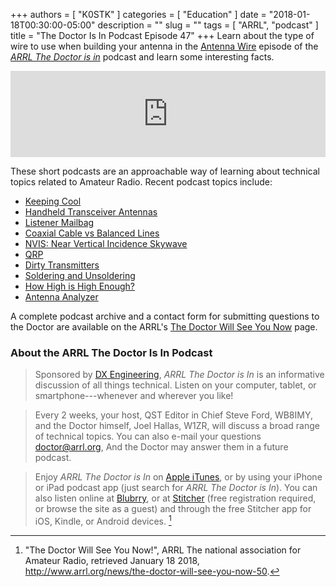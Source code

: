 +++
authors = [ "K0STK" ]
categories = [ "Education" ]
date = "2018-01-18T00:30:00-05:00"
description = ""
slug = ""
tags = [ "ARRL", "podcast" ]
title = "The Doctor Is In Podcast Episode 47"
+++
Learn about the type of wire to use when building your antenna in the
[Antenna Wire](https://www.blubrry.com/arrl_the_doctor_is_in/29580861/antenna-wire/)
episode of the 
[*ARRL The Doctor is in*](http://www.arrl.org/doctor/) podcast and learn some
interesting facts.

<iframe src="http://player.blubrry.com?media_url=http://media.blubrry.com/arrl_the_doctor_is_in/content.blubrry.com/arrl_the_doctor_is_in/January_18_2018_-_Antenna_Wire.mp3" scrolling="no" width="100%" height="138px" frameborder="0"></iframe>
<!--more-->

These short podcasts are an approachable way of learning about technical
topics related to Amateur Radio. Recent podcast topics include:

* [Keeping Cool](https://www.blubrry.com/arrl_the_doctor_is_in/29579091/keeping-cool/)
* [Handheld Transceiver Antennas](https://www.blubrry.com/arrl_the_doctor_is_in/28914584/handheld-transceiver-antennas/)
* [Listener Mailbag](https://www.blubrry.com/arrl_the_doctor_is_in/28847724/listener-mailbag/)
* [Coaxial Cable vs Balanced Lines](https://www.blubrry.com/arrl_the_doctor_is_in/28796716/coaxial-cable-vs-balanced-lines/)
* [NVIS: Near Vertical Incidence Skywave](https://www.blubrry.com/arrl_the_doctor_is_in/27798352/nvis-near-vertical-incidence-skywave/)
* [QRP](https://www.blubrry.com/arrl_the_doctor_is_in/27798351/qrp/)
* [Dirty Transmitters](https://www.blubrry.com/arrl_the_doctor_is_in/27798350/dirty-transmitters/)
* [Soldering and Unsoldering](https://www.blubrry.com/arrl_the_doctor_is_in/26176939/soldering-and-unsoldering/)
* [How High is High Enough?](https://www.blubrry.com/arrl_the_doctor_is_in/26176938/how-high-is-high-enough/)
* [Antenna Analyzer](https://www.blubrry.com/arrl_the_doctor_is_in/26176937/antenna-analyzers/)

A complete podcast archive and a contact form for submitting questions
to the Doctor are available on the ARRL's
[The Doctor Will See You Now](http://www.arrl.org/doctor) page.

### About the ARRL The Doctor Is In Podcast

>Sponsored by [DX Engineering](http://www.dxengineering.com/),
*ARRL The Doctor is In* is an informative discussion of all things
technical. Listen on your computer, tablet, or smartphone---whenever and
wherever you like!

>Every 2 weeks, your host, QST Editor in Chief Steve Ford, WB8IMY, and the
Doctor himself, Joel Hallas, W1ZR, will discuss a broad range of technical
topics. You can also e-mail your questions
[doctor@arrl.org](mailto:doctor@arrl.org),
And the Doctor may answer them in a future podcast.

>Enjoy
*ARRL The Doctor is In* on
[Apple iTunes](https://itunes.apple.com/us/podcast/arrl-the-doctor-is-in/id1096749595?mt=2()),
or by using your iPhone or iPad podcast app (just search for
*ARRL The Doctor is In*). You can also listen online at
[Blubrry](https://www.blubrry.com/arrl_the_doctor_is_in/),
or at
[Stitcher](https://www.stitcher.com/)
(free registration required, or browse the site as a guest) and through
the free Stitcher app for iOS, Kindle, or Android devices. [^1]

[^1]: "The Doctor Will See You Now!", ARRL The national association for Amateur Radio, retrieved January 18 2018, http://www.arrl.org/news/the-doctor-will-see-you-now-50.
